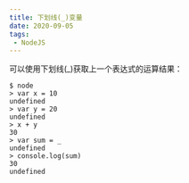 ```yaml
---
title: 下划线(_)变量
date: 2020-09-05
tags:
 - NodeJS
---
```


可以使用下划线(_)获取上一个表达式的运算结果：

```
$ node
> var x = 10
undefined
> var y = 20
undefined
> x + y
30
> var sum = _
undefined
> console.log(sum)
30
undefined
```

